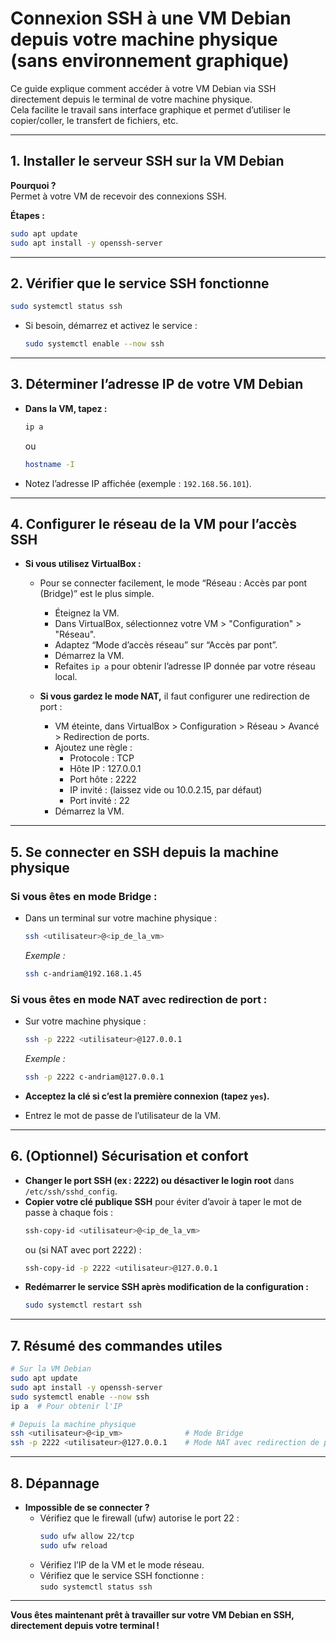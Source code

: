 # Connexion SSH à une VM Debian depuis votre machine physique (sans environnement graphique)

Ce guide explique comment accéder à votre VM Debian via SSH directement depuis le terminal de votre machine physique.  
Cela facilite le travail sans interface graphique et permet d’utiliser le copier/coller, le transfert de fichiers, etc.

---

## 1. Installer le serveur SSH sur la VM Debian

**Pourquoi ?**  
Permet à votre VM de recevoir des connexions SSH.

**Étapes :**
```bash
sudo apt update
sudo apt install -y openssh-server
```

---

## 2. Vérifier que le service SSH fonctionne

```bash
sudo systemctl status ssh
```
- Si besoin, démarrez et activez le service :
    ```bash
    sudo systemctl enable --now ssh
    ```

---

## 3. Déterminer l’adresse IP de votre VM Debian

- **Dans la VM, tapez :**
    ```bash
    ip a
    ```
    ou
    ```bash
    hostname -I
    ```
- Notez l’adresse IP affichée (exemple : `192.168.56.101`).

---

## 4. Configurer le réseau de la VM pour l’accès SSH

- **Si vous utilisez VirtualBox :**
    - Pour se connecter facilement, le mode “Réseau : Accès par pont (Bridge)” est le plus simple.  
      - Éteignez la VM.
      - Dans VirtualBox, sélectionnez votre VM > "Configuration" > "Réseau".
      - Adaptez “Mode d’accès réseau” sur “Accès par pont”.
      - Démarrez la VM.
      - Refaites `ip a` pour obtenir l’adresse IP donnée par votre réseau local.

    - **Si vous gardez le mode NAT,** il faut configurer une redirection de port :
      - VM éteinte, dans VirtualBox > Configuration > Réseau > Avancé > Redirection de ports.
      - Ajoutez une règle :  
        - Protocole : TCP  
        - Hôte IP : 127.0.0.1  
        - Port hôte : 2222  
        - IP invité : (laissez vide ou 10.0.2.15, par défaut)  
        - Port invité : 22  
      - Démarrez la VM.

---

## 5. Se connecter en SSH depuis la machine physique

### **Si vous êtes en mode Bridge :**
- Dans un terminal sur votre machine physique :
    ```bash
    ssh <utilisateur>@<ip_de_la_vm>
    ```
    _Exemple :_
    ```bash
    ssh c-andriam@192.168.1.45
    ```

### **Si vous êtes en mode NAT avec redirection de port :**
- Sur votre machine physique :
    ```bash
    ssh -p 2222 <utilisateur>@127.0.0.1
    ```
    _Exemple :_
    ```bash
    ssh -p 2222 c-andriam@127.0.0.1
    ```

- **Acceptez la clé si c’est la première connexion (tapez `yes`).**
- Entrez le mot de passe de l’utilisateur de la VM.

---

## 6. (Optionnel) Sécurisation et confort

- **Changer le port SSH (ex : 2222) ou désactiver le login root** dans `/etc/ssh/sshd_config`.
- **Copier votre clé publique SSH** pour éviter d’avoir à taper le mot de passe à chaque fois :
    ```bash
    ssh-copy-id <utilisateur>@<ip_de_la_vm>
    ```
    ou (si NAT avec port 2222) :
    ```bash
    ssh-copy-id -p 2222 <utilisateur>@127.0.0.1
    ```
- **Redémarrer le service SSH après modification de la configuration :**
    ```bash
    sudo systemctl restart ssh
    ```

---

## 7. Résumé des commandes utiles

```bash
# Sur la VM Debian
sudo apt update
sudo apt install -y openssh-server
sudo systemctl enable --now ssh
ip a  # Pour obtenir l'IP

# Depuis la machine physique
ssh <utilisateur>@<ip_vm>              # Mode Bridge
ssh -p 2222 <utilisateur>@127.0.0.1    # Mode NAT avec redirection de port
```

---

## 8. Dépannage

- **Impossible de se connecter ?**
  - Vérifiez que le firewall (ufw) autorise le port 22 :  
    ```bash
    sudo ufw allow 22/tcp
    sudo ufw reload
    ```
  - Vérifiez l’IP de la VM et le mode réseau.
  - Vérifiez que le service SSH fonctionne :  
    `sudo systemctl status ssh`

---

**Vous êtes maintenant prêt à travailler sur votre VM Debian en SSH, directement depuis votre terminal !**